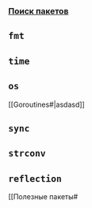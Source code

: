 ### [Поиск пакетов](https://pkg.go.dev/)

## `fmt`


## `time`


## `os`

[[Goroutines#|asdasd]]

## `sync`


## `strconv`


## `reflection`


[[Полезные пакеты#